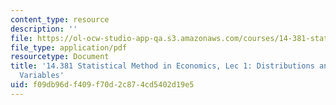 ```yaml
---
content_type: resource
description: ''
file: https://ol-ocw-studio-app-qa.s3.amazonaws.com/courses/14-381-statistical-method-in-economics-fall-2018/f09db96df409f70d2c874cd5402d19e5_MIT14_381F18_lec1.pdf
file_type: application/pdf
resourcetype: Document
title: '14.381 Statistical Method in Economics, Lec 1: Distributions and Normal Random
  Variables'
uid: f09db96d-f409-f70d-2c87-4cd5402d19e5
---
```

